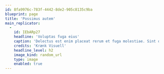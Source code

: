 ```yaml
---
id: 8fa9976c-783f-4442-8de2-905c8135c9ba
blueprint: page
title: 'Possimus autem'
main_replicator:
  -
    id: IEbARp27
    headline: 'Voluptas fuga eius'
    caption: 'Delectus est enim placeat rerum et fuga molestiae. Sint quod tenetur itaque pariatur.'
    credits: 'Krænk Visuell'
    headline_level: h2
    image_kind: random_url
    type: image
    enabled: true
---
```

